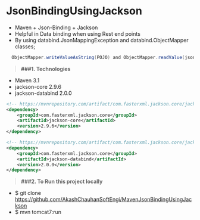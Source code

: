 # JsonBindingUsingJackson

* Maven + Json-Binding + Jackson
* Helpful in Data binding when using Rest end points
* By using databind.JsonMappingException and databind.ObjectMapper classes;
```java
  ObjectMapper.writeValueAsString(POJO) and ObjectMapper.readValue(json, POJO.class);
```

> **###1. Technologies**
* Maven 3.1
* jackson-core 2.9.6
* jackson-databind 2.0.0
```xml
<!-- https://mvnrepository.com/artifact/com.fasterxml.jackson.core/jackson-core -->
<dependency>
	<groupId>com.fasterxml.jackson.core</groupId>
	<artifactId>jackson-core</artifactId>
	<version>2.9.6</version>
</dependency>

<!-- https://mvnrepository.com/artifact/com.fasterxml.jackson.core/jackson-databind -->
<dependency>
	<groupId>com.fasterxml.jackson.core</groupId>
	<artifactId>jackson-databind</artifactId>
	<version>2.0.0</version>
</dependency>
```

> **###2. To Run this project locally**
* $ git clone https://github.com/AkashChauhanSoftEngi/MavenJsonBindingUsingJackson
* $ mvn tomcat7:run
